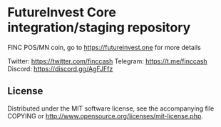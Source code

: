 FutureInvest Core integration/staging repository
============================================

FINC POS/MN coin, go to https://futureinvest.one for more details

Twitter:  https://twitter.com/finccash
Telegram: https://t.me/finccash
Discord:  https://discord.gg/AgFJFfz


License
-------
Distributed under the MIT software license, see the accompanying file COPYING or http://www.opensource.org/licenses/mit-license.php.
